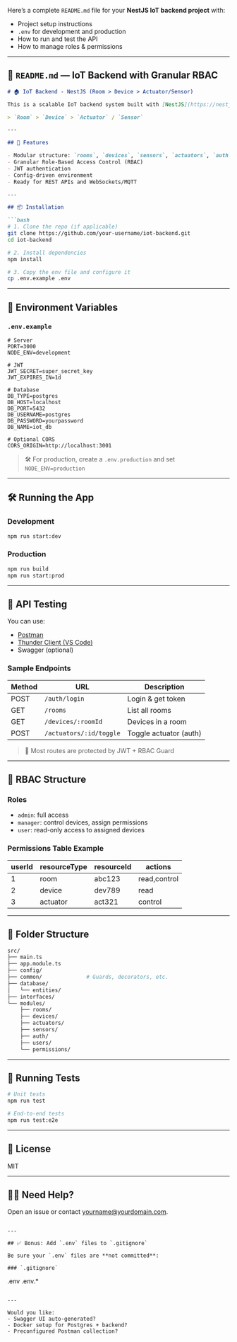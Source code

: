 Here’s a complete `README.md` file for your **NestJS IoT backend project** with:

* Project setup instructions
* `.env` for development and production
* How to run and test the API
* How to manage roles & permissions

---

## 📘 `README.md` — IoT Backend with Granular RBAC

````markdown
# 🏠 IoT Backend - NestJS (Room > Device > Actuator/Sensor)

This is a scalable IoT backend system built with [NestJS](https://nestjs.com/) following a modular architecture. It supports **granular RBAC**, structured as:

> `Room` > `Device` > `Actuator` / `Sensor`

---

## 🚀 Features

- Modular structure: `rooms`, `devices`, `sensors`, `actuators`, `auth`, `users`, `permissions`
- Granular Role-Based Access Control (RBAC)
- JWT authentication
- Config-driven environment
- Ready for REST APIs and WebSockets/MQTT

---

## 📦 Installation

```bash
# 1. Clone the repo (if applicable)
git clone https://github.com/your-username/iot-backend.git
cd iot-backend

# 2. Install dependencies
npm install

# 3. Copy the env file and configure it
cp .env.example .env
````

---

## 🔐 Environment Variables

### `.env.example`

```env
# Server
PORT=3000
NODE_ENV=development

# JWT
JWT_SECRET=super_secret_key
JWT_EXPIRES_IN=1d

# Database
DB_TYPE=postgres
DB_HOST=localhost
DB_PORT=5432
DB_USERNAME=postgres
DB_PASSWORD=yourpassword
DB_NAME=iot_db

# Optional CORS
CORS_ORIGIN=http://localhost:3001
```

> 🛠️ For production, create a `.env.production` and set `NODE_ENV=production`

---

## 🛠️ Running the App

### Development

```bash
npm run start:dev
```

### Production

```bash
npm run build
npm run start:prod
```

---

## 🧪 API Testing

You can use:

* [Postman](https://www.postman.com/)
* [Thunder Client (VS Code)](https://www.thunderclient.com/)
* Swagger (optional)

### Sample Endpoints

| Method | URL                     | Description            |
| ------ | ----------------------- | ---------------------- |
| POST   | `/auth/login`           | Login & get token      |
| GET    | `/rooms`                | List all rooms         |
| GET    | `/devices/:roomId`      | Devices in a room      |
| POST   | `/actuators/:id/toggle` | Toggle actuator (auth) |

> 🧠 Most routes are protected by JWT + RBAC Guard

---

## 👤 RBAC Structure

### Roles

* `admin`: full access
* `manager`: control devices, assign permissions
* `user`: read-only access to assigned devices

### Permissions Table Example

| userId | resourceType | resourceId | actions      |
| ------ | ------------ | ---------- | ------------ |
| 1      | room         | abc123     | read,control |
| 2      | device       | dev789     | read         |
| 3      | actuator     | act321     | control      |

---

## 🧱 Folder Structure

```bash
src/
├── main.ts
├── app.module.ts
├── config/
├── common/              # Guards, decorators, etc.
├── database/
│   └── entities/
├── interfaces/
└── modules/
    ├── rooms/
    ├── devices/
    ├── actuators/
    ├── sensors/
    ├── auth/
    ├── users/
    └── permissions/
```

---

## 🧪 Running Tests

```bash
# Unit tests
npm run test

# End-to-end tests
npm run test:e2e
```

---

## 📄 License

MIT

---

## 🙋‍♂️ Need Help?

Open an issue or contact [yourname@yourdomain.com](mailto:yourname@yourdomain.com).

```

---

## ✅ Bonus: Add `.env` files to `.gitignore`

Be sure your `.env` files are **not committed**:

### `.gitignore`
```

.env
.env.\*

```

---

Would you like:
- Swagger UI auto-generated?
- Docker setup for Postgres + backend?
- Preconfigured Postman collection?

```
